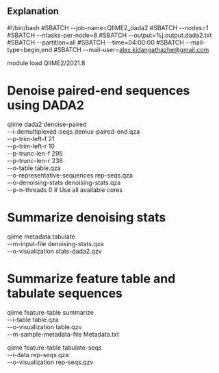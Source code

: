 ## Explanation
#!/bin/bash
#SBATCH --job-name=QIIME2_dada2
#SBATCH --nodes=1
#SBATCH --ntasks-per-node=8
#SBATCH --output=%j.output.dada2.txt
#SBATCH --partition=all
#SBATCH --time=04:00:00
#SBATCH --mail-type=begin,end
#SBATCH --mail-user=alex.kidangathazhe@gmail.com

module load QIIME2/2021.8

# Denoise paired-end sequences using DADA2
qiime dada2 denoise-paired \
  --i-demultiplexed-seqs demux-paired-end.qza \
  --p-trim-left-f 21 \
  --p-trim-left-r 10 \
  --p-trunc-len-f 295 \
  --p-trunc-len-r 238 \
  --o-table table.qza \
  --o-representative-sequences rep-seqs.qza \
  --o-denoising-stats denoising-stats.qza \
  --p-n-threads 0  # Use all available cores

# Summarize denoising stats
qiime metadata tabulate \
  --m-input-file denoising-stats.qza \
  --o-visualization stats-dada2.qzv

# Summarize feature table and tabulate sequences
qiime feature-table summarize \
  --i-table table.qza \
  --o-visualization table.qzv \
  --m-sample-metadata-file Metadata.txt

qiime feature-table tabulate-seqs \
  --i-data rep-seqs.qza \
  --o-visualization rep-seqs.qzv
